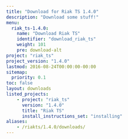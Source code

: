 ```yaml
---
title: "Download for Riak TS 1.4.0"
description: "Download some stuff!"
menu:
  riak_ts-1.4.0:
    name: "Download Riak TS"
    identifier: "download_riak_ts"
    weight: 101
    pre: download-alt
project: "riak_ts"
project_version: "1.4.0"
lastmod: 2016-08-24T00:00:00-00:00
sitemap:
  priority: 0.1
toc: false
layout: downloads
listed_projects:
    - project: "riak_ts"
      version: "1.4.0"
      title: "Riak TS"
      install_instructions_set: "installing"
aliases:
    - /riakts/1.4.0/downloads/
---
```



